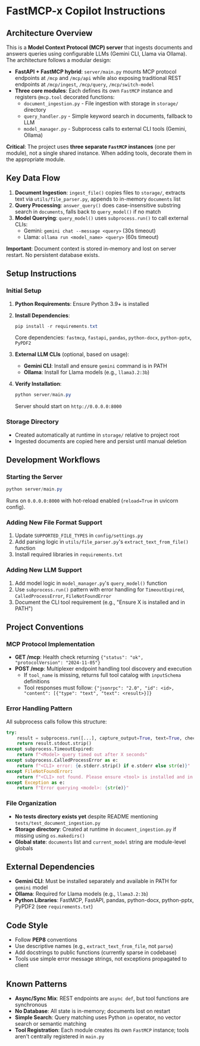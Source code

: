 # FastMCP-x Copilot Instructions

## Architecture Overview

This is a **Model Context Protocol (MCP) server** that ingests documents and answers queries using configurable LLMs (Gemini CLI, Llama via Ollama). The architecture follows a modular design:

- **FastAPI + FastMCP hybrid**: `server/main.py` mounts MCP protocol endpoints at `/mcp` and `/mcp/api` while also exposing traditional REST endpoints at `/mcp/ingest`, `/mcp/query`, `/mcp/switch-model`
- **Three core modules**: Each defines its own `FastMCP` instance and registers `@mcp.tool` decorated functions:
  - `document_ingestion.py` - File ingestion with storage in `storage/` directory
  - `query_handler.py` - Simple keyword search in documents, fallback to LLM
  - `model_manager.py` - Subprocess calls to external CLI tools (Gemini, Ollama)

**Critical**: The project uses **three separate `FastMCP` instances** (one per module), not a single shared instance. When adding tools, decorate them in the appropriate module.

## Key Data Flow

1. **Document Ingestion**: `ingest_file()` copies files to `storage/`, extracts text via `utils/file_parser.py`, appends to in-memory `documents` list
2. **Query Processing**: `answer_query()` does case-insensitive substring search in `documents`, falls back to `query_model()` if no match
3. **Model Querying**: `query_model()` uses `subprocess.run()` to call external CLIs:
   - Gemini: `gemini chat --message <query>` (30s timeout)
   - Llama: `ollama run <model_name> <query>` (60s timeout)

**Important**: Document context is stored in-memory and lost on server restart. No persistent database exists.

## Setup Instructions

### Initial Setup
1. **Python Requirements**: Ensure Python 3.9+ is installed
2. **Install Dependencies**:
   ```powershell
   pip install -r requirements.txt
   ```
   Core dependencies: `fastmcp`, `fastapi`, `pandas`, `python-docx`, `python-pptx`, `PyPDF2`

3. **External LLM CLIs** (optional, based on usage):
   - **Gemini CLI**: Install and ensure `gemini` command is in PATH
   - **Ollama**: Install for Llama models (e.g., `llama3.2:3b`)
   
4. **Verify Installation**:
   ```powershell
   python server/main.py
   ```
   Server should start on `http://0.0.0.0:8000`

### Storage Directory
- Created automatically at runtime in `storage/` relative to project root
- Ingested documents are copied here and persist until manual deletion

## Development Workflows

### Starting the Server
```powershell
python server/main.py
```
Runs on `0.0.0.0:8000` with hot-reload enabled (`reload=True` in uvicorn config).

### Adding New File Format Support
1. Update `SUPPORTED_FILE_TYPES` in `config/settings.py`
2. Add parsing logic in `utils/file_parser.py`'s `extract_text_from_file()` function
3. Install required libraries in `requirements.txt`

### Adding New LLM Support
1. Add model logic in `model_manager.py`'s `query_model()` function
2. Use `subprocess.run()` pattern with error handling for `TimeoutExpired`, `CalledProcessError`, `FileNotFoundError`
3. Document the CLI tool requirement (e.g., "Ensure X is installed and in PATH")

## Project Conventions

### MCP Protocol Implementation
- **GET /mcp**: Health check returning `{"status": "ok", "protocolVersion": "2024-11-05"}`
- **POST /mcp**: Multiplexer endpoint handling tool discovery and execution
  - If `tool_name` is missing, returns full tool catalog with `inputSchema` definitions
  - Tool responses must follow: `{"jsonrpc": "2.0", "id": <id>, "content": [{"type": "text", "text": <result>}]}`

### Error Handling Pattern
All subprocess calls follow this structure:
```python
try:
    result = subprocess.run([...], capture_output=True, text=True, check=True, timeout=X)
    return result.stdout.strip()
except subprocess.TimeoutExpired:
    return f"<Model> query timed out after X seconds"
except subprocess.CalledProcessError as e:
    return f"<CLI> error: {e.stderr.strip() if e.stderr else str(e)}"
except FileNotFoundError:
    return f"<CLI> not found. Please ensure <tool> is installed and in PATH."
except Exception as e:
    return f"Error querying <model>: {str(e)}"
```

### File Organization
- **No tests directory exists yet** despite README mentioning `tests/test_document_ingestion.py`
- **Storage directory**: Created at runtime in `document_ingestion.py` if missing using `os.makedirs()`
- **Global state**: `documents` list and `current_model` string are module-level globals

## External Dependencies

- **Gemini CLI**: Must be installed separately and available in PATH for `gemini` model
- **Ollama**: Required for Llama models (e.g., `llama3.2:3b`)
- **Python Libraries**: FastMCP, FastAPI, pandas, python-docx, python-pptx, PyPDF2 (see `requirements.txt`)

## Code Style

- Follow **PEP8** conventions
- Use descriptive names (e.g., `extract_text_from_file`, not `parse`)
- Add docstrings to public functions (currently sparse in codebase)
- Tools use simple error message strings, not exceptions propagated to client

## Known Patterns

- **Async/Sync Mix**: REST endpoints are `async def`, but tool functions are synchronous
- **No Database**: All state is in-memory; documents lost on restart
- **Simple Search**: Query matching uses Python `in` operator, no vector search or semantic matching
- **Tool Registration**: Each module creates its own `FastMCP` instance; tools aren't centrally registered in `main.py`
